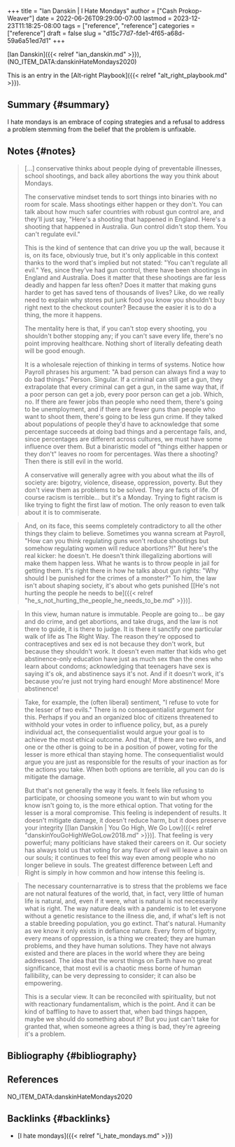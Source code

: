 +++
title = "Ian Danskin | I Hate Mondays"
author = ["Cash Prokop-Weaver"]
date = 2022-06-26T09:29:00-07:00
lastmod = 2023-12-23T11:18:25-08:00
tags = ["reference", "reference"]
categories = ["reference"]
draft = false
slug = "d15c77d7-fde1-4f65-a68d-59a6a51ed7d1"
+++

[Ian Danskin]({{< relref "ian_danskin.md" >}}), (NO_ITEM_DATA:danskinHateMondays2020)

This is an entry in the [Alt-right Playbook]({{< relref "alt_right_playbook.md" >}}).


## Summary {#summary}

I hate mondays is an embrace of coping strategies and a refusal to address a problem stemming from the belief that the problem is unfixable.


## Notes {#notes}

> [...] conservative thinks about people dying of preventable illnesses, school shootings, and back alley abortions the way you think about Mondays.
>
> The conservative mindset tends to sort things into binaries with no room for scale. Mass shootings either happen or they don't. You can talk about how much safer countries with robust gun control are, and they'll just say, "Here's a shooting that happened in England. Here's a shooting that happened in Australia. Gun control didn't stop them. You can't regulate evil."
>
> This is the kind of sentence that can drive you up the wall, because it is, on its face, obviously true, but it's only applicable in this context thanks to the word that's implied but not stated: "You can't regulate all evil." Yes, since they've had gun control, there have been shootings in England and Australia. Does it matter that these shootings are far less deadly and happen far less often? Does it matter that making guns harder to get has saved tens of thousands of lives? Like, do we really need to explain why stores put junk food you know you shouldn't buy right next to the checkout counter? Because the easier it is to do a thing, the more it happens.
>
> The mentality here is that, if you can't stop every shooting, you shouldn't bother stopping any; if you can't save every life, there's no point improving healthcare. Nothing short of literally defeating death will be good enough.
>
> It is a wholesale rejection of thinking in terms of systems. Notice how Payroll phrases his argument: "A bad person can always find a way to do bad things." Person. Singular. If a criminal can still get a gun, they extrapolate that every criminal can get a gun, in the same way that, if a poor person can get a job, every poor person can get a job. Which, no. If there are fewer jobs than people who need them, there's going to be unemployment, and if there are fewer guns than people who want to shoot them, there's going to be less gun crime. If they talked about populations of people they'd have to acknowledge that some percentage succeeds at doing bad things and a percentage fails, and, since percentages are different across cultures, we must have some influence over them. But a binaristic model of "things either happen or they don't" leaves no room for percentages. Was there a shooting? Then there is still evil in the world.
>
> A conservative will generally agree with you about what the ills of society are: bigotry, violence, disease, oppression, poverty. But they don't view them as problems to be solved. They are facts of life. Of course racism is terrible… but it's a Monday. Trying to fight racism is like trying to fight the first law of motion. The only reason to even talk about it is to commiserate.

<!--quoteend-->

> And, on its face, this seems completely contradictory to all the other things they claim to believe. Sometimes you wanna scream at Payroll, "How can you think regulating guns won't reduce shootings but somehow regulating women will reduce abortions?!" But here's the real kicker: he doesn't. He doesn't think illegalizing abortions will make them happen less. What he wants is to throw people in jail for getting them. It's right there in how he talks about gun rights: "Why should I be punished for the crimes of a monster?" To him, the law isn't about shaping society, it's about who gets punished [[He's not hurting the people he needs to be]({{< relref "he_s_not_hurting_the_people_he_needs_to_be.md" >}})].

<!--quoteend-->

> In this view, human nature is immutable. People are going to… be gay and do crime, and get abortions, and take drugs, and the law is not there to guide, it is there to judge. It is there it sanctify one particular walk of life as The Right Way. The reason they're opposed to contraceptives and sex ed is not because they don't work, but because they shouldn't work. It doesn't even matter that kids who get abstinence-only education have just as much sex than the ones who learn about condoms; acknowledging that teenagers have sex is saying it's ok, and abstinence says it's not. And if it doesn't work, it's because you're just not trying hard enough! More abstinence! More abstinence!

<!--quoteend-->

> Take, for example, the (often liberal) sentiment, "I refuse to vote for the lesser of two evils." There is no consequentialist argument for this. Perhaps if you and an organized bloc of citizens threatened to withhold your votes in order to influence policy, but, as a purely individual act, the consequentialist would argue your goal is to achieve the most ethical outcome. And that, if there are two evils, and one or the other is going to be in a position of power, voting for the lesser is more ethical than staying home. The consequentialist would argue you are just as responsible for the results of your inaction as for the actions you take. When both options are terrible, all you can do is mitigate the damage.
>
> But that's not generally the way it feels. It feels like refusing to participate, or choosing someone you want to win but whom you know isn't going to, is the more ethical option. That voting for the lesser is a moral compromise. This feeling is independent of results. It doesn't mitigate damage, it doesn't reduce harm, but it does preserve your integrity [[Ian Danskin | You Go High, We Go Low]({{< relref "danskinYouGoHighWeGoLow2018.md" >}})]. That feeling is very powerful; many politicians have staked their careers on it. Our society has always told us that voting for any flavor of evil will leave a stain on our souls; it continues to feel this way even among people who no longer believe in souls. The greatest difference between Left and Right is simply in how common and how intense this feeling is.

<!--quoteend-->

> The necessary counternarrative is to stress that the problems we face are not natural features of the world, that, in fact, very little of human life is natural, and, even if it were, what is natural is not necessarily what is right. The way nature deals with a pandemic is to let everyone without a genetic resistance to the illness die, and, if what's left is not a stable breeding population, you go extinct. That's natural. Humanity as we know it only exists in defiance nature. Every form of bigotry, every means of oppression, is a thing we created; they are human problems, and they have human solutions. They have not always existed and there are places in the world where they are being addressed. The idea that the worst things on Earth have no great significance, that most evil is a chaotic mess borne of human fallibility, can be very depressing to consider; it can also be empowering.
>
> This is a secular view. It can be reconciled with spirituality, but not with reactionary fundamentalism, which is the point. And it can be kind of baffling to have to assert that, when bad things happen, maybe we should do something about it? But you just can't take for granted that, when someone agrees a thing is bad, they're agreeing it's a problem.


## Bibliography {#bibliography}

## References

<style>.csl-entry{text-indent: -1.5em; margin-left: 1.5em;}</style><div class="csl-bib-body">
  <div class="csl-entry">NO_ITEM_DATA:danskinHateMondays2020</div>
</div>



## Backlinks {#backlinks}

-   [I hate mondays]({{< relref "i_hate_mondays.md" >}})
